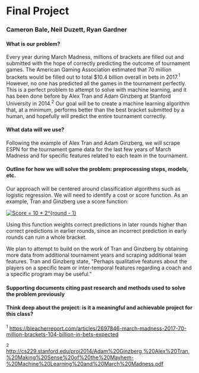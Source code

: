 # Final Project
### Cameron Bale, Neil Duzett, Ryan Gardner

#### What is our problem?
Every year during March Madness, millions of brackets are filled out and submitted with the hope of correctly predicting the outcome of tournament games. The American Gaming Association estimated that 70 million brackets would be filled out to total $10.4 billion overall in bets in 2017.<sup>1</sup> However, no one has predicted all the games in the tournament perfectly. This is a perfect problem to attempt to solve with machine learning, and it has been done before by Alex Tran and Adam Ginzberg at Stanford University in 2014.<sup>2</sup> Our goal will be to create a machine learning algorithm that, at a minimum, performs better than the best bracket submitted by a human, and hopefully will predict the entire tournament correctly.

#### What data will we use?
Following the example of Alex Tran and Adam Ginzberg, we will scrape ESPN for the tournament game data for the last few years of March Madness and for specific features related to each team in the tournament.

#### Outline for how we will solve the problem: preprocessing steps, models, etc.
Our approach will be centered around classification algorithms such as logistic regression. We will need to identify a cost or score function. As an example, Tran and Ginzberg use a score function:

<a href="https://www.codecogs.com/eqnedit.php?latex=Score&space;=&space;10&space;*&space;2^{round&space;-&space;1}" target="_blank"><img src="https://latex.codecogs.com/gif.latex?Score&space;=&space;10&space;*&space;2^{round&space;-&space;1}" title="Score = 10 * 2^{round - 1}" /></a>

Using this function weights correct predictions in later rounds higher than correct predictions in earlier rounds, since an incorrect prediction in early rounds can ruin a whole bracket.

We plan to attempt to build on the work of Tran and Ginzberg by obtaining more data from additional tournament years and scraping additional team features. Tran and Ginzberg state, "Perhaps qualitative features about the players on a specific team or inter-temporal features regarding a coach and a specific program may be useful."


#### Supporting documents citing past research and methods used to solve the problem previously

#### Think deep about the project: is it a meaningful and achievable project for this class?

<sup>1</sup> https://bleacherreport.com/articles/2697846-march-madness-2017-70-million-brackets-104-billion-in-bets-expected

<sup>2</sup> http://cs229.stanford.edu/proj2014/Adam%20Ginzberg,%20Alex%20Tran,%20Making%20Sense%20of%20the%20Mayhem-%20Machine%20Learning%20and%20March%20Madness.pdf
